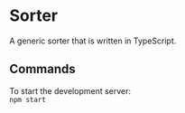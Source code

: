 # Sorter

A generic sorter that is written in TypeScript.

## Commands

To start the development server:\
`npm start`
